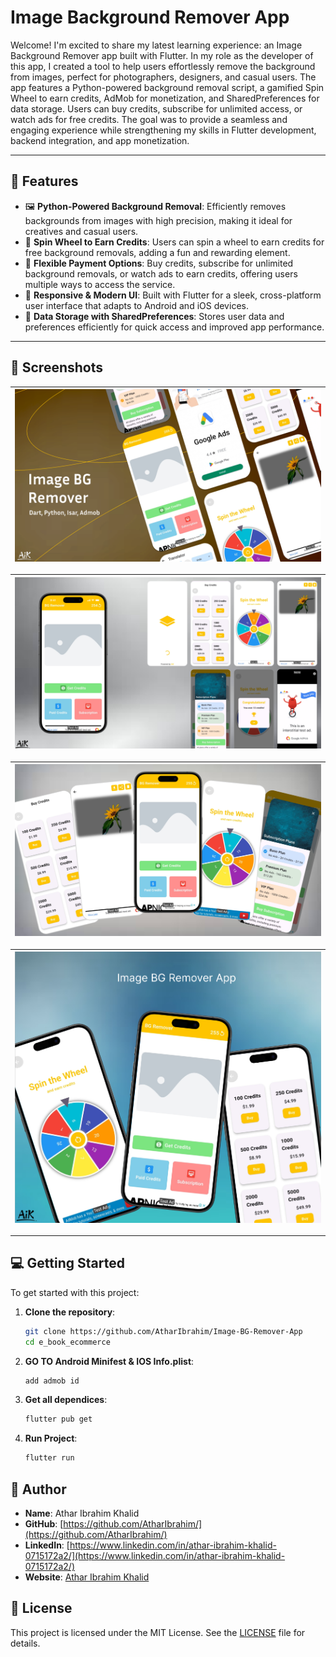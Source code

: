 # Image Background Remover App

Welcome! I'm excited to share my latest learning experience: an Image Background Remover app built with Flutter. In my role as the developer of this app, I created a tool to help users effortlessly remove the background from images, perfect for photographers, designers, and casual users. The app features a Python-powered background removal script, a gamified Spin Wheel to earn credits, AdMob for monetization, and SharedPreferences for data storage. Users can buy credits, subscribe for unlimited access, or watch ads for free credits. The goal was to provide a seamless and engaging experience while strengthening my skills in Flutter development, backend integration, and app monetization.

---

## 🚀 Features

- 🖼 **Python-Powered Background Removal**: Efficiently removes backgrounds from images with high precision, making it ideal for creatives and casual users.
- 🎯 **Spin Wheel to Earn Credits**: Users can spin a wheel to earn credits for free background removals, adding a fun and rewarding element.
- 💼 **Flexible Payment Options**: Buy credits, subscribe for unlimited background removals, or watch ads to earn credits, offering users multiple ways to access the service.
- 🎨 **Responsive & Modern UI**: Built with Flutter for a sleek, cross-platform user interface that adapts to Android and iOS devices.
- 📱 **Data Storage with SharedPreferences**: Stores user data and preferences efficiently for quick access and improved app performance.



---

## 📸 Screenshots

| ![Splash Screen](screenshots/Screenshot%202024-12-04%20162638.png) |
|:---:|

| ![Splash Screen](screenshots/Screenshot%202024-12-04%20161600.png) |
|:---:|

| ![Splash Screen](screenshots/Screenshot%202024-12-04%20161442.png) |
|:---:|

| ![Splash Screen](screenshots/Screenshot%202024-12-04%20161532.png) |
|:---:|


---

## 💻 Getting Started

To get started with this project:

1. **Clone the repository**:
   ```bash
   git clone https://github.com/AtharIbrahim/Image-BG-Remover-App
   cd e_book_ecommerce

2. **GO TO Android Minifest & IOS Info.plist**:
   ```bash
   add admob id

2. **Get all dependices**:
   ```bash
   flutter pub get
4. **Run Project**:
   ```bash
   flutter run
## 👤 Author

- **Name**: Athar Ibrahim Khalid
- **GitHub**: [https://github.com/AtharIbrahim/](https://github.com/AtharIbrahim/)
- **LinkedIn**: [https://www.linkedin.com/in/athar-ibrahim-khalid-0715172a2/](https://www.linkedin.com/in/athar-ibrahim-khalid-0715172a2/)
- **Website**: [Athar Ibrahim Khalid](https://atharibrahimkhalid.netlify.app/)


## 📝 License

This project is licensed under the MIT License. See the [LICENSE](LICENSE.txt) file for details.
